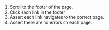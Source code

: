 1. Scroll to the footer of the page.
2. Click each link in the footer.
3. Assert each link navigates to the correct page.
4. Assert there are no errors on each page.